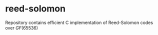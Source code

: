 # reed-solomon
Repository contains efficient C implementation of Reed-Solomon codes over $GF(65536)$
